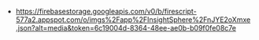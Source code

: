 - https://firebasestorage.googleapis.com/v0/b/firescript-577a2.appspot.com/o/imgs%2Fapp%2FInsightSphere%2FnJYE2oXmxe.json?alt=media&token=6c19004d-8364-48ee-ae0b-b09f0fe08c7e
